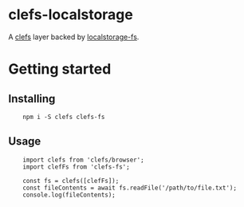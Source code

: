 # clefs-localstorage

A [clefs](https://npmjs.com/package/clefs) layer backed by
[localstorage-fs](https://npmjs.com/package/localstorage-fs).


# Getting started

## Installing

		npm i -S clefs clefs-fs


## Usage

		import clefs from 'clefs/browser';
		import clefFs from 'clefs-fs';

		const fs = clefs([clefFs]);
		const fileContents = await fs.readFile('/path/to/file.txt');
		console.log(fileContents);
